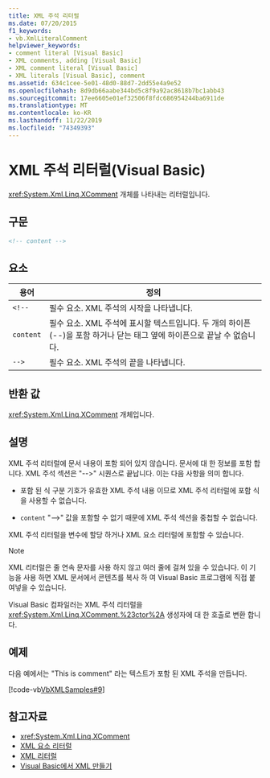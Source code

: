 ```yaml
---
title: XML 주석 리터럴
ms.date: 07/20/2015
f1_keywords:
- vb.XmlLiteralComment
helpviewer_keywords:
- comment literal [Visual Basic]
- XML comments, adding [Visual Basic]
- XML comment literal [Visual Basic]
- XML literals [Visual Basic], comment
ms.assetid: 634c1cee-5e01-48d0-88d7-2dd55e4a9e52
ms.openlocfilehash: 8d9db66aabe344bd5c8f9a92ac8618b7bc1abb43
ms.sourcegitcommit: 17ee6605e01ef32506f8fdc686954244ba6911de
ms.translationtype: MT
ms.contentlocale: ko-KR
ms.lasthandoff: 11/22/2019
ms.locfileid: "74349393"
---
```

# <a name="xml-comment-literal-visual-basic"></a>XML 주석 리터럴(Visual Basic)
<xref:System.Xml.Linq.XComment> 개체를 나타내는 리터럴입니다.  
  
## <a name="syntax"></a>구문  
  
```xml  
<!-- content -->  
```  
  
## <a name="parts"></a>요소  
  
|용어|정의|  
|---|---|  
|`<!--`|필수 요소. XML 주석의 시작을 나타냅니다.|  
|`content`|필수 요소. XML 주석에 표시할 텍스트입니다. 두 개의 하이픈 (--)을 포함 하거나 닫는 태그 옆에 하이픈으로 끝날 수 없습니다.|  
|`-->`|필수 요소. XML 주석의 끝을 나타냅니다.|  
  
## <a name="return-value"></a>반환 값  
 <xref:System.Xml.Linq.XComment> 개체입니다.  
  
## <a name="remarks"></a>설명  
 XML 주석 리터럴에 문서 내용이 포함 되어 있지 않습니다. 문서에 대 한 정보를 포함 합니다. XML 주석 섹션은 "-->" 시퀀스로 끝납니다. 이는 다음 사항을 의미 합니다.  
  
- 포함 된 식 구분 기호가 유효한 XML 주석 내용 이므로 XML 주석 리터럴에 포함 식을 사용할 수 없습니다.  
  
- `content` "-->" 값을 포함할 수 없기 때문에 XML 주석 섹션을 중첩할 수 없습니다.  
  
 XML 주석 리터럴을 변수에 할당 하거나 XML 요소 리터럴에 포함할 수 있습니다.  
  
> [!NOTE]
> XML 리터럴은 줄 연속 문자를 사용 하지 않고 여러 줄에 걸쳐 있을 수 있습니다. 이 기능을 사용 하면 XML 문서에서 콘텐츠를 복사 하 여 Visual Basic 프로그램에 직접 붙여넣을 수 있습니다.  
  
 Visual Basic 컴파일러는 XML 주석 리터럴을 <xref:System.Xml.Linq.XComment.%23ctor%2A> 생성자에 대 한 호출로 변환 합니다.  
  
## <a name="example"></a>예제  
 다음 예에서는 "This is comment" 라는 텍스트가 포함 된 XML 주석을 만듭니다.  
  
 [!code-vb[VbXMLSamples#9](~/samples/snippets/visualbasic/VS_Snippets_VBCSharp/VbXMLSamples/VB/XMLSamples4.vb#9)]  
  
## <a name="see-also"></a>참고자료

- <xref:System.Xml.Linq.XComment>
- [XML 요소 리터럴](../../../visual-basic/language-reference/xml-literals/xml-element-literal.md)
- [XML 리터럴](../../../visual-basic/language-reference/xml-literals/index.md)
- [Visual Basic에서 XML 만들기](../../../visual-basic/programming-guide/language-features/xml/creating-xml.md)
